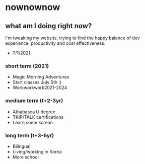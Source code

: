 # nownownow
 
## what am I doing right now?
 
I'm tweaking my website, trying to find the happy balance of dev experience, productivity and cost effectiveness. 
 
- 7/1/2021
 
### short term (2021)
 
- Magic Morning Adventures
- Start classes July 5th ;) 
- Workworkwork2021-2024
    
### medium term (t+2-3yr)
 
- Athabasca U degree
- TKIP/TALK certifications
- Learn some korean
 
### long term (t+3-6yr)
 
- Bilingual
- Living/working in Korea
- More school 